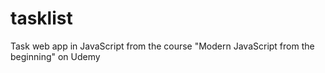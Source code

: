 # tasklist
Task web app in JavaScript from the course "Modern JavaScript from the beginning" on Udemy
